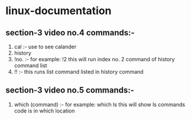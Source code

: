# linux-documentation

section-3 video no.4 commands:-
------------------------------------------------------------------------------------------------
1. cal :-  use to see calander 
2. history
3. !no. :- for example: !2 
           this will run index no. 2 command of history command list 
4. !!  :-  this runs list command listed in history command

section-3 video no.5 commands:-
------------------------------------------------------------------------------------------------
1. which (command)  :- for example: which ls
                       this will show ls commands code is in which location 
